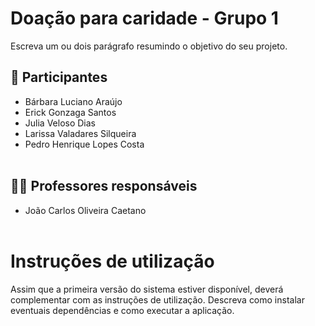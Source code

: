 # Doação para caridade - Grupo 1

Escreva um ou dois  parágrafo resumindo o objetivo do seu projeto.

## 👥 Participantes

- Bárbara Luciano Araújo
- Erick Gonzaga Santos
- Julia Veloso Dias
- Larissa Valadares Silqueira
- Pedro Henrique Lopes Costa
<br></br>

## 👨‍🏫 Professores responsáveis

* João Carlos Oliveira Caetano
<br></br>

# Instruções de utilização

Assim que a primeira versão do sistema estiver disponível, deverá complementar com as instruções de utilização. Descreva como instalar eventuais dependências e como executar a aplicação.
